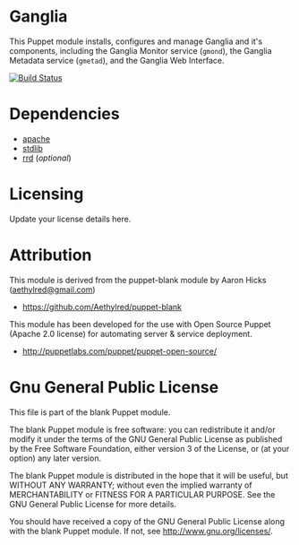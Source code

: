 # Ganglia

This Puppet module installs, configures and manage Ganglia and it's components, including the Ganglia Monitor service (`gmond`), the Ganglia Metadata service (`gmetad`), and the Ganglia Web Interface.

[![Build Status](https://travis-ci.org/nesi/puppet-ganglia.png)](https://travis-ci.org/nesi/puppet-ganglia)

# Dependencies

* [apache](https://github.com/puppetlabs/puppetlabs-apache)
* [stdlib](https://github.com/puppetlabs/puppetlabs-stdlib)
* [rrd](https://github.com/nesi/puppet-rrd) (*optional*)

# Licensing

Update your license details here.

# Attribution

This module is derived from the puppet-blank module by Aaron Hicks (aethylred@gmail.com)

* https://github.com/Aethylred/puppet-blank

This module has been developed for the use with Open Source Puppet (Apache 2.0 license) for automating server & service deployment.

* http://puppetlabs.com/puppet/puppet-open-source/

# Gnu General Public License

This file is part of the blank Puppet module.

The blank Puppet module is free software: you can redistribute it and/or modify it under the terms of the GNU General Public License as published by the Free Software Foundation, either version 3 of the License, or (at your option) any later version.

The blank Puppet module is distributed in the hope that it will be useful, but WITHOUT ANY WARRANTY; without even the implied warranty of MERCHANTABILITY or FITNESS FOR A PARTICULAR PURPOSE.  See the GNU General Public License for more details.

You should have received a copy of the GNU General Public License along with the blank Puppet module.  If not, see <http://www.gnu.org/licenses/>.